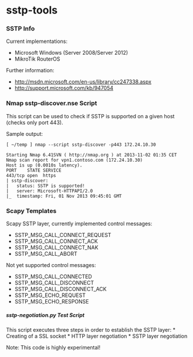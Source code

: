 sstp-tools
==========

### SSTP Info
Current implementations:
  * Microsoft Windows (Server 2008/Server 2012)
  * MikroTik RouterOS

Further information:
  * http://msdn.microsoft.com/en-us/library/cc247338.aspx
  * http://support.microsoft.com/kb/947054

### Nmap sstp-discover.nse Script
This script can be used to check if SSTP is supported on a given host (checks only port 443).

Sample output:
```
[ ~/temp ] nmap --script sstp-discover -p443 172.24.10.30   

Starting Nmap 6.41SVN ( http://nmap.org ) at 2013-11-02 01:35 CET
Nmap scan report for vpn1.contoso.com (172.24.10.30)
Host is up (0.0010s latency).
PORT    STATE SERVICE
443/tcp open  https
| sstp-discover: 
|   status: SSTP is supported!
|   server: Microsoft-HTTPAPI/2.0
|_  timestamp: Fri, 01 Nov 2013 09:45:01 GMT
```

### Scapy Templates

Scapy SSTP layer, currently implemented control messages:
  * SSTP_MSG_CALL_CONNECT_REQUEST
  * SSTP_MSG_CALL_CONNECT_ACK
  * SSTP_MSG_CALL_CONNECT_NAK
  * SSTP_MSG_CALL_ABORT

Not yet supported control messages:
  * SSTP_MSG_CALL_CONNECTED
  * SSTP_MSG_CALL_DISCONNECT
  * SSTP_MSG_CALL_DISCONNECT_ACK
  * SSTP_MSG_ECHO_REQUEST
  * SSTP_MSG_ECHO_RESPONSE

##### sstp-negotiation.py Test Script

This script executes three steps in order to establish the SSTP layer:
    * Creating of a SSL socket
    * HTTP layer negotiation
    * SSTP layer negotiation

Note: This code is highly experimental!
